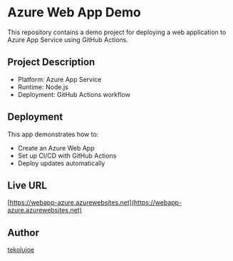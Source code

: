 # Azure Web App Demo

This repository contains a demo project for deploying a web application to Azure App Service using GitHub Actions.

## Project Description

- Platform: Azure App Service
- Runtime: Node.js
- Deployment: GitHub Actions workflow

## Deployment

This app demonstrates how to:
- Create an Azure Web App
- Set up CI/CD with GitHub Actions
- Deploy updates automatically

## Live URL

[https://webapp-azure.azurewebsites.net](https://webapp-azure.azurewebsites.net)

## Author

[tekolujoe](https://github.com/tekolujoe)
